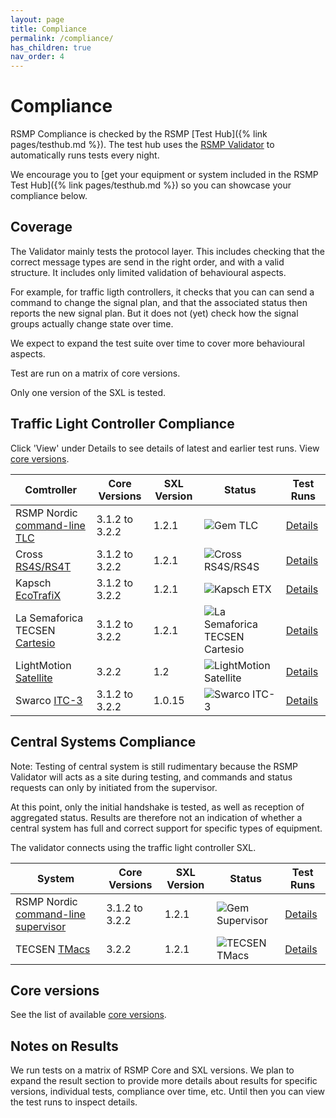 ```yaml
---
layout: page
title: Compliance
permalink: /compliance/
has_children: true
nav_order: 4
---
```


# Compliance
RSMP Compliance is checked by the RSMP [Test Hub]({% link pages/testhub.md %}). The test hub uses the [RSMP Validator](https://github.com/rsmp-nordic/rsmp_validator) to automatically runs tests every night.

We encourage you to [get your equipment or system included in the RSMP Test Hub]({% link pages/testhub.md %}) so you can showcase your compliance below.

## Coverage
The Validator mainly tests the protocol layer. This includes checking that the correct message types are send in the right order, and with a valid structure. It includes only limited validation of behavioural aspects.

For example, for traffic ligth controllers, it checks that you can can send a command to change the signal plan, and that the associated status then reports the new signal plan. But it does not (yet) check how the signal groups actually change state over time.

We expect to expand the test suite over time to cover more behavioural aspects.

Test are run on a matrix of core versions.

Only one version of the SXL is tested.

## Traffic Light Controller Compliance
Click 'View' under Details to see details of latest and earlier test runs.
View [core versions](https://rsmp-nordic.org/specification/).

| Comtroller | Core Versions | SXL Version | Status | Test Runs |
|--|--|--|--|--|
| RSMP Nordic [command-line TLC](https://github.com/rsmp-nordic/rsmp) | 3.1.2 to 3.2.2 | 1.2.1 | ![Gem TLC](https://github.com/rsmp-nordic/rsmp_validator/actions/workflows/gem_tlc.yaml/badge.svg?branch=main) | [Details](https://github.com/rsmp-nordic/rsmp_validator/actions/workflows/gem_tlc.yaml?query=branch=main) |
| Cross [RS4S/RS4T](https://www.cross-traffic.com/en/traffic-light-controllers/) | 3.1.2 to 3.2.2 | 1.2.1 | ![Cross RS4S/RS4S](https://github.com/rsmp-nordic/rsmp_validator/actions/workflows/cross_rs4s.yaml/badge.svg?branch=main&event=schedule) | [Details](https://github.com/rsmp-nordic/rsmp_validator/actions/workflows/cross_rs4s.yaml?query=branch=main&event=schedule) |
| Kapsch [EcoTrafiX](https://www.kapsch.net/_Resources/Persistent/f9e0a0525985dc4a9d0b3cb6b67476c0b1257b1c/Kapsch_EcoTrafiX-Controller-16_Datasheet-EN.pdf) | 3.1.2 to 3.2.2 | 1.2.1 | ![Kapsch ETX](https://github.com/rsmp-nordic/rsmp_validator/actions/workflows/kapsch_etx.yaml/badge.svg?branch=main&event=schedule) | [Details](https://github.com/rsmp-nordic/rsmp_validator/actions/workflows/kapsch_etx.yaml?query=branch=main&event=schedule) |
| La Semaforica TECSEN [Cartesio](https://lasemaforica.com/en/products/cartesio-highest-processing-power-interactive-traffic-controllers/) | 3.1.2 to 3.2.2 | 1.2.1 | ![La Semaforica TECSEN Cartesio](https://github.com/rsmp-nordic/rsmp_validator/actions/workflows/semaforica_cartesio.yaml/badge.svg?branch=main&event=schedule) | [Details](https://github.com/rsmp-nordic/rsmp_validator/actions/workflows/semaforica_cartesio.yaml?query=branch=main&event=schedule) |
| LightMotion [Satellite](https://lightmotion.fi/) | 3.2.2 | 1.2 | ![LightMotion Satellite](https://github.com/rsmp-nordic/rsmp_validator/actions/workflows/lightmotion_satellite.yaml/badge.svg?branch=main&event=schedule) | [Details](https://github.com/rsmp-nordic/rsmp_validator/actions/workflows/lightmotion_satellite.yaml?query=branch=main&event=schedule) |
| Swarco [ITC-3](https://www.swarco.com/products/traffic-light-controllers/itc-3-traffic-controller) | 3.1.2 to 3.2.2 | 1.0.15 | ![Swarco ITC-3](https://github.com/rsmp-nordic/rsmp_validator/actions/workflows/swarco_itc3.yaml/badge.svg?branch=main&event=schedule)  | [Details](https://github.com/rsmp-nordic/rsmp_validator/actions/workflows/swarco_itc3.yaml?query=branch=main&event=schedule) |

## Central Systems Compliance
Note: Testing of central system is still rudimentary because the RSMP Validator will acts as a site during testing, and commands and status requests can only by initiated from the supervisor.

At this point, only the initial handshake is tested, as well as reception of aggregated status. Results are therefore not an indication of whether a central system has full and correct support for specific types of equipment.

The validator connects using the traffic light controller SXL.

| System | Core Versions | SXL Version | Status | Test Runs |
|--|--|--|--|--|
| RSMP Nordic [command-line supervisor](https://github.com/rsmp-nordic/rsmp) |  3.1.2 to 3.2.2 | 1.2.1 | ![Gem Supervisor](https://github.com/rsmp-nordic/rsmp_validator/actions/workflows/gem_supervisor.yaml/badge.svg?branch=main) | [Details](https://github.com/rsmp-nordic/rsmp_validator/actions/workflows/gem_supervisor.yaml?query=branch=main) |
| TECSEN [TMacs](https://www.tmacs.it/en/) | 3.2.2 | 1.2.1 | ![TECSEN TMacs](https://github.com/rsmp-nordic/rsmp_validator/actions/workflows/tecsen_tmacs.yaml/badge.svg?branch=main&event=schedule) | [Details](https://github.com/rsmp-nordic/rsmp_validator/actions/workflows/tecsen_tmacs.yaml?query=branch=main&event=schedule) |

## Core versions
See the list of available [core versions](https://rsmp-nordic.org/specification/).

## Notes on Results
We run tests on a matrix of RSMP Core and SXL versions. We plan to expand the result section to provide more details about results for specific versions, individual tests, compliance over time, etc. Until then you can view the test runs to inspect details.

